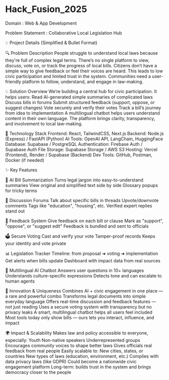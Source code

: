 # Hack_Fusion_2025

Domain : Web & App Development

Problem Statement : Collaborative Local Legislation Hub

💡 Project Details (Simplified & Bullet Format)

🔍 Problem Description
    People struggle to understand local laws because they're full of complex legal terms.
    There’s no single platform to view, discuss, vote on, or track the progress of local bills.
    Citizens don’t have a simple way to give feedback or feel their voices are heard.
    This leads to low civic participation and limited trust in the system.
    Communities need a user-friendly platform to follow, understand, and engage in law-making.

💡 Solution Overview
    We’re building a central hub for civic participation.
    It helps users:
    Read AI-generated simple summaries of complicated laws
    Discuss bills in forums
    Submit structured feedback (support, oppose, or suggest changes)
    Vote securely and verify their votes
    Track a bill’s journey from idea to implementation
    A multilingual chatbot helps users understand content in their own language.
    The platform brings clarity, transparency, and involvement to local law-making.

🤖 Technology Stack
    Frontend: React, TailwindCSS, Next.js
    Backend: Node.js (Express) / FastAPI (Python)
    AI Tools: OpenAI API, LangChain, HuggingFace
    Database: Supabase / PostgreSQL
    Authentication: Firebase Auth / Supabase Auth
    File Storage: Supabase Storage / AWS S3
    Hosting: Vercel (Frontend), Render / Supabase (Backend)
    Dev Tools: GitHub, Postman, Docker (if needed)


✨ Key Features

🧠 AI Bill Summarization
    Turns legal jargon into easy-to-understand summaries
    View original and simplified text side by side
    Glossary popups for tricky terms

💬 Discussion Forums
    Talk about specific bills in threads
    Upvote/downvote comments
    Tags like "education", "housing", etc.
    Verified expert replies stand out

📝 Feedback System
    Give feedback on each bill or clause
    Mark as "support", "oppose", or "suggest edit"
    Feedback is bundled and sent to officials

🗳 Secure Voting
    Cast and verify your vote
    Tamper-proof records
    Keeps your identity and vote private

📊 Legislation Tracker
    Timeline: from proposal ➜ voting ➜ implementation
    Get alerts when bills update
    Dashboard with impact data from real sources

🤖 Multilingual AI Chatbot
    Answers user questions in 10+ languages
    Understands culture-specific expressions
    Detects tone and can escalate to human agents

🌟 Innovation & Uniqueness
    Combines AI + civic engagement in one place — a rare and powerful combo
    Transforms legal documents into simple everyday language
    Offers real-time discussion and feedback features — not just reading
    Uses a secure voting system with transparency but no privacy leaks
    A smart, multilingual chatbot helps all users feel included
    Most tools today only show bills — ours lets you interact, influence, and impact

🌍 Impact & Scalability
    Makes law and policy accessible to everyone, especially:
    Youth
    Non-native speakers
    Underrepresented groups
    Encourages community voices to shape better laws
    Gives officials real feedback from real people
    Easily scalable to:
    New cities, states, or countries
    New types of laws (education, environment, etc.)
    Complies with data privacy laws (like GDPR)
    Could become a nationwide civic engagement platform
    Long-term: builds trust in the system and brings democracy closer to the people

